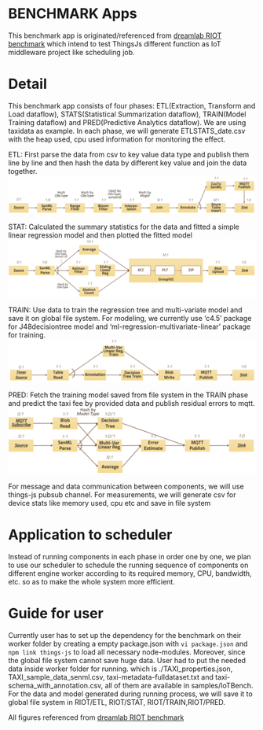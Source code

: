 # BENCHMARK Apps 
This benchmark app is originated/referenced from [dreamlab RIOT benchmark]( https://github.com/dream-lab/riot-bench) which intend to test ThingsJs different function as IoT middleware project like scheduling job.

# Detail 
This benchmark app consists of four phases: ETL(Extraction, Transform and Load dataflow), STATS(Statistical Summarization dataflow), TRAIN(Model Training dataflow) and PRED(Predictive Analytics dataflow). We are using taxidata as example. In each phase, we will generate ETLSTATS_date.csv with the heap used, cpu used information for monitoring the effect. 


ETL: 
First parse the data from csv to key value data type and publish them line by line and then hash the data by different key value and join the data together. 
 ![FCAST](https://github.com/anshuiisc/FIG/blob/master/ETL-1.png)


STAT: 
Calculated the summary statistics for the data and fitted a simple linear regression model and then plotted the fitted model 
![FCAST](https://github.com/anshuiisc/FIG/blob/master/stats-1.png)


TRAIN: 
Use data to train the regression tree and multi-variate model and save it on global file system. For modeling, we currently use ‘c4.5’ package for J48decisiontree model and ‘ml-regression-multivariate-linear’ package for training. 
 ![FCAST](https://github.com/anshuiisc/FIG/blob/master/Train-1.png)

PRED:
Fetch the training model saved from file system in the TRAIN phase and predict the taxi fee by provided data and publish residual errors to mqtt. 
![FCAST](https://github.com/anshuiisc/FIG/blob/master/pred-1.png)

For message and data communication between components, we will use things-js pubsub channel. For measurements, we will generate csv for device stats like memory used, cpu etc and save in file system 


# Application to scheduler 
Instead of running components in each phase in order one by one, we plan to use our scheduler to schedule the running sequence of components on different engine worker according to its required memory, CPU, bandwidth, etc. so as to make the whole system more efficient. 

# Guide for user
Currently user has to set up the dependency for the benchmark on their worker folder by creating a empty package.json with ```vi package.json``` and ```npm link things-js``` to load all necessary node-modules. Moreover, since the global file system cannot save huge data. User had to put the needed data inside worker folder for running. which is ./TAXI_properties.json, TAXI_sample_data_senml.csv, taxi-metadata-fulldataset.txt and taxi-schema_with_annotation.csv, all of them are available in samples/IoTBench.
For the data and model generated during running process, we will save it to global file system in RIOT/ETL, RIOT/STAT, RIOT/TRAIN,RIOT/PRED.


All figures referenced from [dreamlab RIOT benchmark]( https://github.com/dream-lab/riot-bench)

